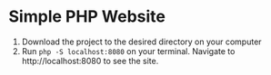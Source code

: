 # Simple PHP Website

1. Download the project to the desired directory on your computer
2. Run  `php -S localhost:8080` on your terminal. Navigate to http://localhost:8080 to see the site.
